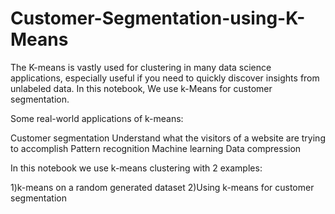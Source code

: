 # Customer-Segmentation-using-K-Means

The K-means is vastly used for clustering in many data science applications, especially useful if you need to quickly discover insights from unlabeled data.
In this notebook, We use k-Means for customer segmentation.

Some real-world applications of k-means:

Customer segmentation
Understand what the visitors of a website are trying to accomplish
Pattern recognition
Machine learning
Data compression

In this notebook we use k-means clustering with 2 examples:

1)k-means on a random generated dataset
2)Using k-means for customer segmentation
